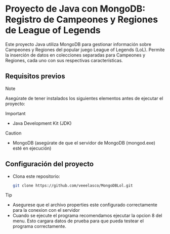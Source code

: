 # Proyecto de Java con MongoDB: Registro de Campeones y Regiones de League of Legends

Este proyecto Java utiliza MongoDB para gestionar información sobre Campeones y Regiones del popular juego League of Legends (LoL). Permite la inserción de datos en colecciones separadas para Campeones y Regiones, cada uno con sus respectivas características.

## Requisitos previos

>[!NOTE]
>Asegúrate de tener instalados los siguientes elementos antes de ejecutar el proyecto:

>[!IMPORTANT]
>- Java Development Kit (JDK)

>[!CAUTION]
>- MongoDB (asegúrate de que el servidor de MongoDB (mongod.exe) esté en ejecución)

## Configuración del proyecto

- Clona este repositorio:

   ```bash
   git clone https://github.com/veeelasco/MongoDBLol.git

>[!TIP]
>- Asegurese que el archivo properties este configurado correctamente para la conexion con el servidor
>- Cuando se ejecute el programa recomendamos ejecutar la opcion 8 del menu. Esto cargara datos de prueba para que pueda testear el programa correctamente.
